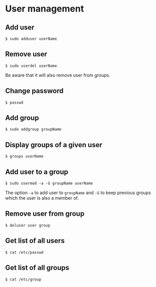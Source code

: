 # User management

## Add user
```
$ sudo adduser userName
```

## Remove user
```
$ sudo userdel userName
```

Be aware that it will also remove user from groups.

## Change password
```
$ passwd
```

## Add group
```
$ sudo addgroup groupName
```

## Display groups of a given user
```
$ groups userName
```

## Add user to a group
```
$ sudo usermod -a -G groupName userName
```

The option `-a` to add user to `groupName` and `-G` to keep previous groups which the user is also a member of.

## Remove user from group
```
$ deluser user group
```

## Get list of all users
```
$ cat /etc/passwd
```

## Get list of all groups
```
$ cat /etc/group
```